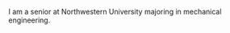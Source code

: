 I am a senior at Northwestern University majoring in mechanical engineering.

<!---
WeiranZ1/WeiranZ1 is a ✨ special ✨ repository because its `README.md` (this file) appears on your GitHub profile.
You can click the Preview link to take a look at your changes.
--->
